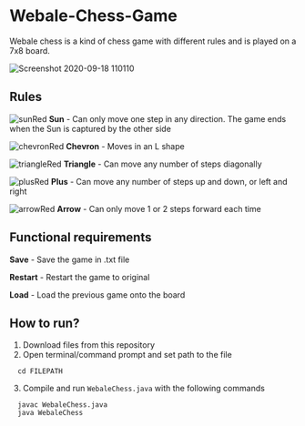 # Webale-Chess-Game
Webale chess is a kind of chess game with different rules and is played on a 7x8 board.

![Screenshot 2020-09-18 110110](https://user-images.githubusercontent.com/69897444/93550917-225f2b00-f99f-11ea-841e-397697dfe45e.png)
## Rules
![sunRed](https://user-images.githubusercontent.com/69897444/93551093-97cafb80-f99f-11ea-9316-ee4e95a6a355.png) **Sun** - Can only move one step in any direction. The game ends when the Sun is captured by the other side

![chevronRed](https://user-images.githubusercontent.com/69897444/93551149-c34de600-f99f-11ea-86e4-82b68501e438.png) **Chevron** - Moves in an L shape

![triangleRed](https://user-images.githubusercontent.com/69897444/93551198-e2e50e80-f99f-11ea-8c37-b491fa5dae0d.png) **Triangle** - Can move any number of steps diagonally

![plusRed](https://user-images.githubusercontent.com/69897444/93551245-fdb78300-f99f-11ea-9494-9efe02b8026f.png) **Plus** - Can move any number of steps up and down, or left and right

![arrowRed](https://user-images.githubusercontent.com/69897444/93551278-158f0700-f9a0-11ea-9d31-2038a3a5b515.png) **Arrow** - Can only move 1 or 2 steps forward each time

## Functional requirements 
**Save** - Save the game in .txt file

**Restart** - Restart the game to original

**Load** - Load the previous game onto the board

## How to run?
1. Download files from this repository
2. Open terminal/command prompt and set path to the file
```
  cd FILEPATH
```
3. Compile and run `WebaleChess.java` with the following commands
```
  javac WebaleChess.java
  java WebaleChess
```
